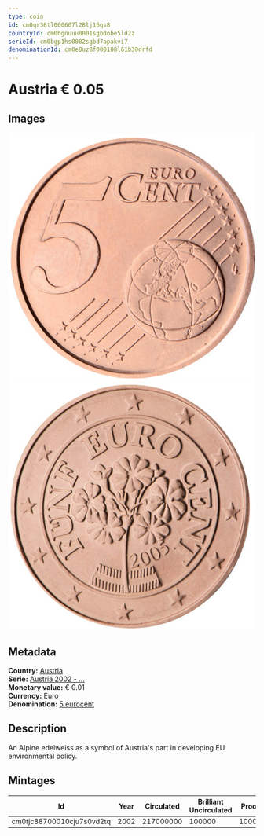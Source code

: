 ```yaml
---
type: coin
id: cm0qr36tl000607l28lj16qs8
countryId: cm0bgnuuu0001sgbdobe5ld2z
serieId: cm0bgp1hs0002sgbd7apakvi7
denominationId: cm0e8uz8f000108l61b30drfd
---
```


# Austria € 0.05

## Images

![Front image](../../../img/common-2002-005.png) ![Back image](img/austria-2002-005.png)

## Metadata

**Country:** [Austria](../index.md)\
**Serie:** [Austria 2002 - ...](index.md)\
**Monetary value:** € 0.01\
**Currency:** Euro\
**Denomination:** [5 eurocent](../../Denominations/5-eurocent.md)

## Description

An Alpine edelweiss as a symbol of Austria's part in developing EU environmental policy.

## Mintages

| Id                        | Year | Circulated | Brilliant Uncirculated | Proof |
| ------------------------- | ---- | ---------- | ---------------------- | ----- |
| cm0tjc88700010cju7s0vd2tq | 2002 | 217000000  | 100000                 | 10000 |

